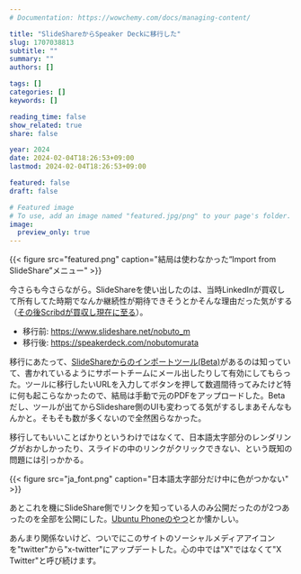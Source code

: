 ```yaml
---
# Documentation: https://wowchemy.com/docs/managing-content/

title: "SlideShareからSpeaker Deckに移行した"
slug: 1707038813
subtitle: ""
summary: ""
authors: []

tags: []
categories: []
keywords: []

reading_time: false
show_related: true
share: false

year: 2024
date: 2024-02-04T18:26:53+09:00
lastmod: 2024-02-04T18:26:53+09:00

featured: false
draft: false

# Featured image
# To use, add an image named "featured.jpg/png" to your page's folder.
image:
  preview_only: true
---
```


{{< figure src="featured.png" caption="結局は使わなかった“Import from SlideShare”メニュー" >}}

今さらも今さらながら。SlideShareを使い出したのは、当時LinkedInが買収して所有してた時期でなんか継続性が期待できそうとかそんな理由だった気がする（[その後Scribdが買収し現在に至る](https://www.linkedin.com/help/linkedin/answer/a518820/scribd-slideshare)）。

- 移行前: https://www.slideshare.net/nobuto_m
- 移行後: https://speakerdeck.com/nobutomurata

移行にあたって、[SlideShareからのインポートツール(Beta)](https://help.speakerdeck.com/help/how-do-i-import-decks-from-slideshare)があるのは知っていて、書かれているようにサポートチームにメール出したりして有効にしてもらった。ツールに移行したいURLを入力してボタンを押して数週間待ってみたけど特に何も起こらなかったので、結局は手動で元のPDFをアップロードした。Betaだし、ツールが出てからSlideshare側のUIも変わってる気がするしまあそんなもんかと。そもそも数が多くないので全然困らなかった。

移行してもいいことばかりというわけではなくて、日本語太字部分のレンダリングがおかしかったり、スライドの中のリンクがクリックできない、という既知の問題には引っかかる。

{{< figure src="ja_font.png" caption="日本語太字部分だけ中に色がつかない" >}}

あとこれを機にSlideShare側でリンクを知っている人のみ公開だったのが2つあったのを全部を公開にした。[Ubuntu Phoneのやつ](https://speakerdeck.com/nobutomurata/ubuntu-phonetoconvergencezhen-rifan-rihui-2017-05-13)とか懐かしい。


あんまり関係ないけど、ついでにこのサイトのソーシャルメディアアイコンを"twitter"から"x-twitter"にアップデートした。心の中では"X"ではなくて"X Twitter"と呼び続けます。
